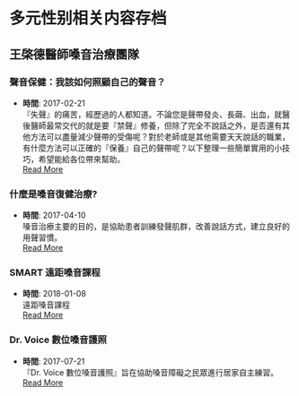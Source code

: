 # 多元性别相关内容存档

## 王棨德醫師嗓音治療團隊

### 聲音保健：我該如何照顧自己的聲音？

-   **時間**: 2017-02-21  
『失聲』的痛苦，經歷過的人都知道。不論您是聲帶發炎、長繭、出血，就醫後醫師最常交代的就是要『禁聲』修養，但除了完全不說話之外，是否還有其他方法可以盡量減少聲帶的受傷呢？對於老師或是其他需要天天說話的職業，有什麼方法可以正確的『保養』自己的聲帶呢？以下整理一些簡單實用的小技巧，希望能給各位帶來幫助。  
[Read More](https://www.voicedoctor.tw/education/31)

### 什麼是嗓音復健治療?

-   **時間**: 2017-04-10  
嗓音治療主要的目的，是協助患者訓練發聲肌群，改善說話方式，建立良好的用聲習慣。  
[Read More](https://www.voicedoctor.tw/education/36)

### SMART 遠距嗓音課程

-   **時間**: 2018-01-08  
遠距嗓音課程  
[Read More](https://www.voicedoctor.tw/education/54)

### Dr. Voice 數位嗓音護照

-   **時間**: 2017-07-21  
『Dr. Voice 數位嗓音護照』旨在協助嗓音障礙之民眾進行居家自主練習。  
[Read More](https://www.voicedoctor.tw/app)